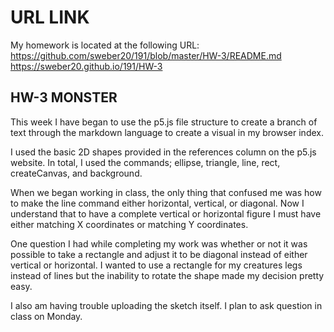 # URL LINK

My homework is located at the following URL:
https://github.com/sweber20/191/blob/master/HW-3/README.md
https://sweber20.github.io/191/HW-3
## HW-3 MONSTER

This week I have began to use the p5.js file structure to create a branch of text through the markdown language to create a visual in my browser index.

I used the basic 2D shapes provided in the references column on the p5.js website.
In total, I used the commands; ellipse, triangle, line, rect, createCanvas, and background.

When we began working in class, the only thing that confused me was how to make the line command either horizontal, vertical, or diagonal. Now I understand that to have a complete vertical or horizontal figure I must have either matching X coordinates or matching Y coordinates.

One question I had while completing my work was whether or not it was possible to take a rectangle and adjust it to be diagonal instead of either vertical or horizontal. I wanted to use a rectangle for my creatures legs instead of lines but the inability to rotate the shape made my decision pretty easy.

I also am having trouble uploading the sketch itself. I plan to ask question in class on Monday.
